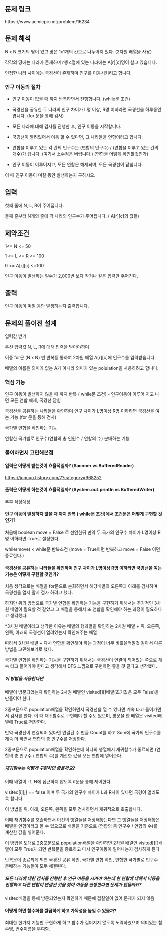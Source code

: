 
<h2>문제 링크</h2>
 https://www.acmicpc.net/problem/16234

<h2>문제 해석</h2>
N x N 크기의 땅이 있고 땅은 1x1개의 칸으로 나누어져 있다. (2차원 배열을 사용)



각각의 땅에는 나라가 존재하며 r행 c열에 있는 나라에는 A[r][c]명이 살고 있습니다.



인접한 나라 사이에는 국경선이 존재하며 인구를 이동시키려고 합니다.



<h3>인구 이동의 절차</h3>

- 인구 이동이 없을 때 까지 반복하면서 진행합니다. (while문 조건)



- 국경선을 공유한 두 나라의 인구 차이가 L명 이상, R명 이하라면 국경선을 하루동안 엽니다. (for 문을 통해 검사)
- 모든 나라에 대해 검사를 진행한 후, 인구 이동을 시작합니다. 

- 국경선이 열려있어서 이동 할 수 있다면, 그 나라들을 연합이라고 합니다.

- 연합을 이루고 있는 각 칸의 인구수는 (연합의 인구수) / (연합을 이루고 있는 칸의 개수)가 됩니다. (여기서 소수점은 버립니다.) (연합을 어떻게 확인할것인가)

- 인구 이동이 이루어지고, 모든 연합은 해제되며, 모든 국경선이 닫힙니다.



이 때 인구 이동이 며칠 동안 발생하는지 구하시오.



<h2>입력</h2>
첫째 줄에 N, L, R이 주어집니다. 

둘째 줄부터 N개의 줄에 각 나라의 인구수가 주어집니다. ( A[r][c]의 값들) 



<h2>제약조건</h2>

1<= N <= 50

1 <= L <= R <= 100

0 <= A[r][c] <=100

인구 이동이 발생하는 일수가 2,000번 보다 작거나 같은 입력만 주어진다.



<h2>출력</h2>
인구 이동이 며칠 동안 발생하는지 출력합니다.



<h2>문제의 풀이전 설계</h2>
입력값 받기

우선 입력값 N, L, R에 대해 입력을 받아야하며﻿

이중 for문 (N x N) 번 반복등 통하여 2차원 배열 A[r][c]에 인구수를 입력받습니다.

배열의 이름은 의미가 없는 A가 아니라 의미가 있는 polulation을 사용하려고 합니다.



<h3>핵심 기능</h3>

인구 이동이 발생하지 않을 때 까지 반복 ( while문 조건) - 인구이동이 이루어 지고 나면 모든 연합 해제, 국경선 닫힘

국경선을 공유하는 나라들을 확인하며 ﻿인구 차이가 L명이상 R명 이하라면 국경선을 여는 기능 (for 문을 통해 검사)

국가별 연합을 확인하는 기능

연합한 국가별로 인구수(연합의 총 인원수 / 연합의 수) 분배하는 기능





<h3>풀이하면서 고민해본점</h3>

<h4>입력은 어떻게 받는것이 효율적일까? (Sacnner vs BufferedReader)</h4>

https://junuuu.tistory.com/7?category=968252 


<h4>출력은 어떻게 하는것이 효율적일까? (System.out.println vs BufferedWriter)</h4>

추후 작성예정

 

<h4>인구 이동이 발생하지 않을 때 까지 반복 ( while문 조건)에서 조건문은 어떻게 구현할 것인가?</h4>

처음에 boolean move = False 로 선언한뒤 만약 두 국가의 인구수 차이가 L명이상 R명 이하라면 True로 설정한다.

while(move) < while문 반복조건 (move = True이면 반복하고 move = False 이면 종료한다.)

 

<h4>국경선을 공유하는 나라들을 확인하며 인구 차이가 L명이상 R명 이하라면 국경선을 여는 기능은 어떻게 구현할 것인가?</h4>

처음 생각으로는 배열을 for문으로 순회하면서 해당배열의 오른쪽과 아래를 검사하며 국경선을 열지 말지 검사 하려고 했다.

하지만 위의 방법으로 국가별 연합을 확인하는 기능을 구현하기 위해서는 추가적인 3차원 배열이 필요할 것 같았고 그 배열을 통해서 또 연합을 확인해야 하는 과정이 필요하다고 생각했다.

*3차원 배열이라고 생각한 이유는 배열의 행과열을 확인하는 2차원 배열 + 위, 오른쪽, 왼쪽, 아래의 국경선이 열려있는지 확인해주는 배열

 

따라서 3차원 배열 + 다시 연합을 확인해야 하는 과정이 너무 비효율적일것 같아서 다른 방법을 고민해보기로 했다.

국가별 연합을 확인하는 기능을 구현하기 위해서는 국경선이 연결이 되어있는 쪽으로 계속 타고 들어가야 한다고 생각해서 DFS 느낌으로 구현하면 좋을 것 같다고 생각했다.

 

<h5>이 방법을 사용한다면</h5>

배열이 방문되었는지 확인하는 2차원 배열인 visited[][]배열(초기값은 모두 False)을 만들어야 한다.

 

2중포문으로 population배열을 확인하면서 국경선을 열 수 있다면 계속 타고 들어가면서 검사를 한다. 이 때 재귀함수로 구현해야 할 수도 있으며,  방문을 한 배열은 visited배열에 True로 저장한다.

 

만약 국경선이 연결되어 있다면 연결된 수 만큼 Count를 하고 Sum에 국가의 인구수를 계속 더 하면서 연합의 총 인구수를 저장한다.

 

2중포문으로 population배열을 확인하는데 하나의 행열에서 재귀함수가 종료되면 (연합의 총 인구수 / 연합의 수)를 계산한 값을 모든 연합에 넣어준다.

 

<h5>재귀함수는 어떻게 구현하면 좋을까요?</h5>

이때 배열이 -1, N에 접근하지 않도록 if문을 통해 제어한다.

visited[i][j] == false 이며 두 국가의 인구수 차이가 L과 R사이 있다면 국경이 열리도록 합니다.

이 방법을 위, 아래, 오른쪽, 왼쪽을 모두 검사하면서 재귀적으로 호출합니다.

 

이때 재귀함수를 호출하면서 이전의 행열들을 저장해놓는다면 그 행열들을 저장해놓은 배열을 연합이라고 볼 수 있으므로 배열을 기준으로 (연합의 총 인구수 / 연합의 수)를 계산한 값을 넣어준다.

 

이 방법을 토대로 2중포문으로 population배열을 확인하면 2차원 배열인 visited[][]배열이 모두 True가 되면 반복문을 종료하고 다시 인구이동이 일어나는지 검사하게 된다

 

반복문이 종료되게 되면 국경선 공유 확인, 국가별 연합 확인, 연합한 국가별로 인구수 분배하는 기능들이 모두 해결된다.

 
 
<h5>모든 나라에 대한 검사를 진행한 후 인구 이동을 시켜야 하는데 한 연합에 대해서 이동을 진행하고 다른 연합이 연결된 것을 찾아 이동을 진행한다면 문제가 없을까요?</h5>
 
visited배열을 통해 방문되었는지 확인하기 때문에 겹칠일이 없어 문제가 되지 않음
 
 
<h4>어떻게 하면 함수화를 깔끔하게 하고 가독성을 높일 수 있을까?</h4>

최대한 한가지 기능만 구현하게 하고 함수가 길어지지 않도록 노력하였으며 의미있는 함수명, 변수이름을 부여함.









